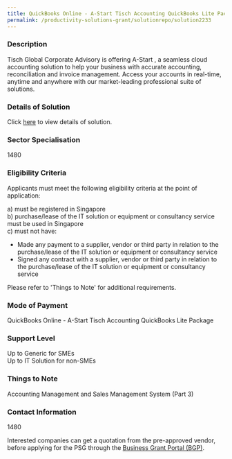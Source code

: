 ```yaml
---
title: QuickBooks Online - A-Start Tisch Accounting QuickBooks Lite Package
permalink: /productivity-solutions-grant/solutionrepo/solution2233
---
```


### Description

Tisch Global Corporate Advisory is offering A-Start , a seamless cloud accounting solution to help your business with accurate accounting, reconciliation and invoice management. Access your accounts in real-time, anytime and anywhere with our market-leading professional suite of solutions.

### Details of Solution

Click <a href='Tisch Global Private Limited' target='_blank' rel='noopener'>here</a> to view details of solution.

### Sector Specialisation

 1480 

### Eligibility Criteria

Applicants must meet the following eligibility criteria at the point of application:

a) must be registered in Singapore <br>
b) purchase/lease of the IT solution or equipment or consultancy service must be used in Singapore <br>
c) must not have:
- Made any payment to a supplier, vendor or third party in relation to the purchase/lease of the IT solution or equipment or consultancy service
- Signed any contract with a supplier, vendor or third party in relation to the purchase/lease of the IT solution or equipment or consultancy service

Please refer to 'Things to Note' for additional requirements.

### Mode of Payment
QuickBooks Online - A-Start Tisch Accounting QuickBooks Lite Package

### Support Level
Up to Generic for SMEs <br>
Up to IT Solution for non-SMEs

### Things to Note
Accounting Management and Sales Management System (Part 3)

### Contact Information
1480

Interested companies can get a quotation from the pre-approved vendor, before applying for the PSG through the <a target='_blank' rel='noopener' href='https://www.businessgrants.gov.sg/'>Business Grant Portal (BGP)</a>.
